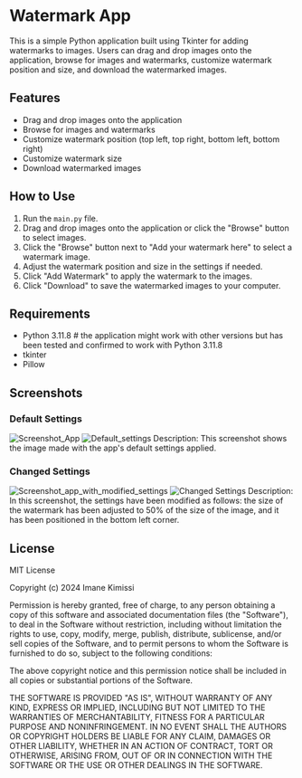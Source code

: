 # Watermark App

This is a simple Python application built using Tkinter for adding watermarks to images. Users can drag and drop images onto the application, browse for images and watermarks, customize watermark position and size, and download the watermarked images.

## Features

- Drag and drop images onto the application
- Browse for images and watermarks
- Customize watermark position (top left, top right, bottom left, bottom right)
- Customize watermark size
- Download watermarked images

## How to Use

1. Run the `main.py` file.
2. Drag and drop images onto the application or click the "Browse" button to select images.
3. Click the "Browse" button next to "Add your watermark here" to select a watermark image.
4. Adjust the watermark position and size in the settings if needed.
5. Click "Add Watermark" to apply the watermark to the images.
6. Click "Download" to save the watermarked images to your computer.

## Requirements

- Python 3.11.8 # the application might work with other versions but has been tested and confirmed to work with Python 3.11.8
- tkinter
- Pillow

## Screenshots

### Default Settings
![Screenshot_App](https://github.com/imakim03/watermark_app/assets/143851315/1915357b-37a3-4a26-a15d-bb0ed3916592)
![Default_settings](https://github.com/imakim03/watermark_app/assets/143851315/ac8113e7-5913-40db-ab9e-d7e52f05bd4e)
Description: This screenshot shows the image made with the app's default settings applied.

### Changed Settings
![Screenshot_app_with_modified_settings](https://github.com/imakim03/watermark_app/assets/143851315/bd29368b-2a37-44d6-ad8e-fda59395054e)
![Changed Settings](https://github.com/imakim03/watermark_app/assets/143851315/7b0a9fc1-5a81-47b6-b75f-3e1691533e21)
Description: In this screenshot, the settings have been modified as follows: the size of the watermark has been adjusted to 50% of the size of the image, and it has been positioned in the bottom left corner.

## License

MIT License

Copyright (c) 2024 Imane Kimissi

Permission is hereby granted, free of charge, to any person obtaining a copy
of this software and associated documentation files (the "Software"), to deal
in the Software without restriction, including without limitation the rights
to use, copy, modify, merge, publish, distribute, sublicense, and/or sell
copies of the Software, and to permit persons to whom the Software is
furnished to do so, subject to the following conditions:

The above copyright notice and this permission notice shall be included in all
copies or substantial portions of the Software.

THE SOFTWARE IS PROVIDED "AS IS", WITHOUT WARRANTY OF ANY KIND, EXPRESS OR
IMPLIED, INCLUDING BUT NOT LIMITED TO THE WARRANTIES OF MERCHANTABILITY,
FITNESS FOR A PARTICULAR PURPOSE AND NONINFRINGEMENT. IN NO EVENT SHALL THE
AUTHORS OR COPYRIGHT HOLDERS BE LIABLE FOR ANY CLAIM, DAMAGES OR OTHER
LIABILITY, WHETHER IN AN ACTION OF CONTRACT, TORT OR OTHERWISE, ARISING FROM,
OUT OF OR IN CONNECTION WITH THE SOFTWARE OR THE USE OR OTHER DEALINGS IN THE
SOFTWARE.
